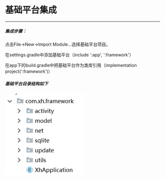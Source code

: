 # **基础平台集成**

---

##### 集成步骤：

点击File-&gt;New-&gt;Import Module...选择基础平台项目。

在settings.gradle中添加基础平台（include ':app', ':framework'）

在app下的build.gradle中把基础平台作为类库引用（implementation project\(':framework'\)）



##### 基础平台目录结构如下

![](/assets/import.png)

